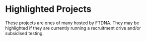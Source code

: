 
# Highlighted Projects

These projects are ones of many hosted by FTDNA. They may be highlighted if they are currently running a recruitment drive and/or subsidised testing.
